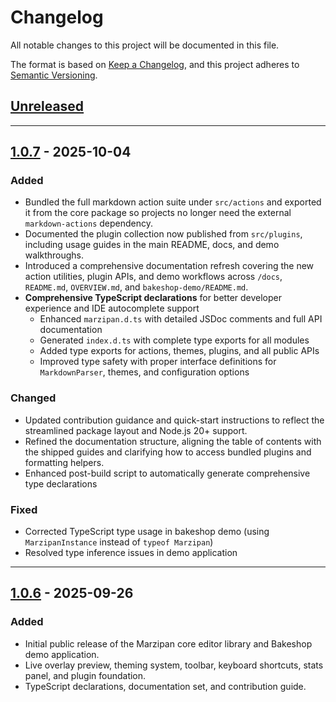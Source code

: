 # Changelog

All notable changes to this project will be documented in this file.

The format is based on [Keep a Changelog](https://keepachangelog.com/en/1.0.6/),
and this project adheres to [Semantic Versioning](https://semver.org/spec/v2.0.0.html).

## [Unreleased]

---

## [1.0.7] - 2025-10-04

### Added
- Bundled the full markdown action suite under `src/actions` and exported it from the core package so projects no longer need the external `markdown-actions` dependency.
- Documented the plugin collection now published from `src/plugins`, including usage guides in the main README, docs, and demo walkthroughs.
- Introduced a comprehensive documentation refresh covering the new action utilities, plugin APIs, and demo workflows across `/docs`, `README.md`, `OVERVIEW.md`, and `bakeshop-demo/README.md`.
- **Comprehensive TypeScript declarations** for better developer experience and IDE autocomplete support
  - Enhanced `marzipan.d.ts` with detailed JSDoc comments and full API documentation
  - Generated `index.d.ts` with complete type exports for all modules
  - Added type exports for actions, themes, plugins, and all public APIs
  - Improved type safety with proper interface definitions for `MarkdownParser`, themes, and configuration options

### Changed
- Updated contribution guidance and quick-start instructions to reflect the streamlined package layout and Node.js 20+ support.
- Refined the documentation structure, aligning the table of contents with the shipped guides and clarifying how to access bundled plugins and formatting helpers.
- Enhanced post-build script to automatically generate comprehensive type declarations

### Fixed
- Corrected TypeScript type usage in bakeshop demo (using `MarzipanInstance` instead of `typeof Marzipan`)
- Resolved type inference issues in demo application

---

## [1.0.6] - 2025-09-26

### Added
- Initial public release of the Marzipan core editor library and Bakeshop demo application.
- Live overlay preview, theming system, toolbar, keyboard shortcuts, stats panel, and plugin foundation.
- TypeScript declarations, documentation set, and contribution guide.

[Unreleased]: https://github.com/pinkpixel-dev/marzipan/compare/v1.0.7...HEAD
[1.0.7]: https://github.com/pinkpixel-dev/marzipan/compare/v1.0.6...v1.0.7
[1.0.6]: https://github.com/pinkpixel-dev/marzipan/releases/tag/v1.0.6
